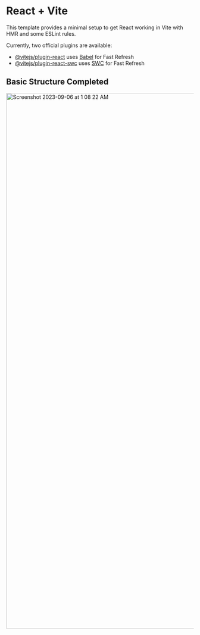 # React + Vite

This template provides a minimal setup to get React working in Vite with HMR and some ESLint rules.

Currently, two official plugins are available:

- [@vitejs/plugin-react](https://github.com/vitejs/vite-plugin-react/blob/main/packages/plugin-react/README.md) uses [Babel](https://babeljs.io/) for Fast Refresh
- [@vitejs/plugin-react-swc](https://github.com/vitejs/vite-plugin-react-swc) uses [SWC](https://swc.rs/) for Fast Refresh


## Basic Structure Completed

<img width="1440" alt="Screenshot 2023-09-06 at 1 08 22 AM" src="https://github.com/sid2261/contacts-app/assets/84562460/f05094f3-c48f-48a9-8a10-57cd6f3fbcc0">
